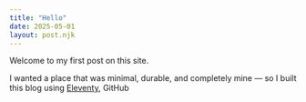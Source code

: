 ```yaml
---
title: "Hello"
date: 2025-05-01
layout: post.njk
---
```


Welcome to my first post on this site.

I wanted a place that was minimal, durable, and completely mine — so I built this blog using [Eleventy](https://www.11ty.dev/), GitHub

